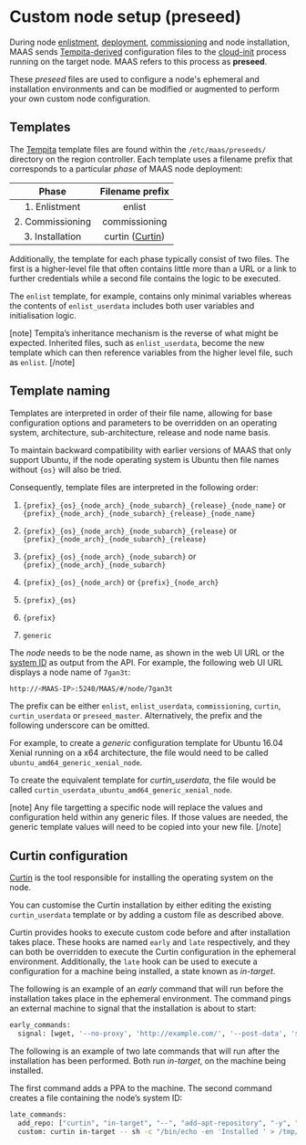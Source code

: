 # Custom node setup (preseed)

During node [enlistment][node-enlistment], [deployment][node-deployment],
[commissioning][node-commission] and node installation, MAAS sends
[Tempita-derived][tempita] configuration files to the [cloud-init][cloud-init]
process running on the target node. MAAS refers to this process as **preseed**.

These *preseed* files are used to configure a node's ephemeral and
installation environments and can be modified or augmented to perform your own
custom node configuration.


## Templates

The [Tempita][tempita] template files are found within the
`/etc/maas/preseeds/` directory on the region controller. Each template uses a
filename prefix that corresponds to a particular *phase* of MAAS node
deployment:

|     Phase     |        Filename prefix               |
|:-------------:|:------------------------------------:|
| 1. Enlistment    | enlist                            |
| 2. Commissioning | commissioning                     |
| 3. Installation  | curtin ([Curtin][curtin])         |


Additionally, the template for each phase typically consist of two files. The
first is a higher-level file that often contains little more than a URL or a
link to further credentials while a second file contains the logic to be
executed. 

The `enlist` template, for example, contains only minimal variables whereas the
contents of `enlist_userdata` includes both user variables and initialisation
logic.

[note]
Tempita’s inheritance mechanism is the reverse of what might be expected.
Inherited files, such as `enlist_userdata`, become the new template which
can then reference variables from the higher level file, such as `enlist`.
[/note]


## Template naming

Templates are interpreted in order of their file name, allowing for base
configuration options and parameters to be overridden on an operating system,
architecture, sub-architecture, release and node name basis.

To maintain backward compatibility with earlier versions of MAAS that only
support Ubuntu, if the node operating system is Ubuntu then file names
without `{os}` will also be tried.

Consequently, template files are interpreted in the following order:

1. `{prefix}_{os}_{node_arch}_{node_subarch}_{release}_{node_name}`
or `{prefix}_{node_arch}_{node_subarch}_{release}_{node_name}`

1. `{prefix}_{os}_{node_arch}_{node_subarch}_{release}`
or `{prefix}_{node_arch}_{node_subarch}_{release}`

1. `{prefix}_{os}_{node_arch}_{node_subarch}`
or `{prefix}_{node_arch}_{node_subarch}`

1. `{prefix}_{os}_{node_arch}`
or `{prefix}_{node_arch}`

1. `{prefix}_{os}`

1. `{prefix}`

1. `generic`

The *node* needs to be the node name, as shown in the web UI URL or the [system
ID][system-id] as output from the API. For example, the following web UI URL
displays a node name of `7gan3t`:

```bash
http://<MAAS-IP>:5240/MAAS/#/node/7gan3t
```

The prefix can be either `enlist`, `enlist_userdata`, `commissioning`,
`curtin`, `curtin_userdata` or `preseed_master`. Alternatively, the prefix and
the following underscore can be omitted. 

For example, to create a *generic* configuration template for Ubuntu 16.04
Xenial running on a x64 architecture, the file would need to be called
`ubuntu_amd64_generic_xenial_node`.

To create the equivalent template for *curtin_userdata*, the file would be called
`curtin_userdata_ubuntu_amd64_generic_xenial_node`.

[note]
Any file targetting a specific node will replace the values and
configuration held within any generic files. If those values are needed,
the generic template values will need to be copied into your new file.
[/note]

## Curtin configuration

[Curtin][curtin] is the tool responsible for installing the operating system on
the node.

You can customise the Curtin installation by either editing the existing
`curtin_userdata` template or by adding a custom file as described above.

Curtin provides hooks to execute custom code before and after installation
takes place. These hooks are named `early` and `late` respectively, and they
can both be overridden to execute the Curtin configuration in the ephemeral
environment. Additionally, the `late` hook can be used to execute a
configuration for a machine being installed, a state known as *in-target*.

The following is an example of an *early* command that will run before the
installation takes place in the ephemeral environment. The command pings an
external machine to signal that the installation is about to start:

```bash
early_commands:
  signal: [wget, '--no-proxy', 'http://example.com/', '--post-data', 'system_id=&signal=starting_install', '-O', '/dev/null']
```

The following is an example of two late commands that will run after the
installation has been performed. Both run *in-target*, on the machine being
installed.

The first command adds a PPA to the machine. The second command creates a file
containing the node’s system ID:

```bash
late_commands:
  add_repo: ["curtin", "in-target", "--", "add-apt-repository", "-y", "ppa:my/ppa"]
  custom: curtin in-target -- sh -c "/bin/echo -en 'Installed ' > /tmp/maas_system_id"
```

<!-- LINKS -->
[curtin]: https://launchpad.net/curtin
[cloud-init]: https://launchpad.net/cloud-init
[node-enlistment]: nodes-add.html#enlistment
[node-deployment]: nodes-deploy.md
[node-commission]: nodes-commission.md
[tempita]: https://raw.githubusercontent.com/ravenac95/tempita/master/docs/index.txt
[system-id]: manage-cli-common.md#determine-a-node-system-id

